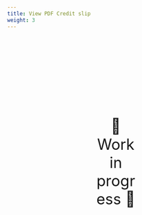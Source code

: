 ```yaml
---
title: View PDF Credit slip
weight: 3
---
```

<div style="text-align: center; font-size:2.5em;margin: 200px;">🚧 Work in progress 🚧</div>